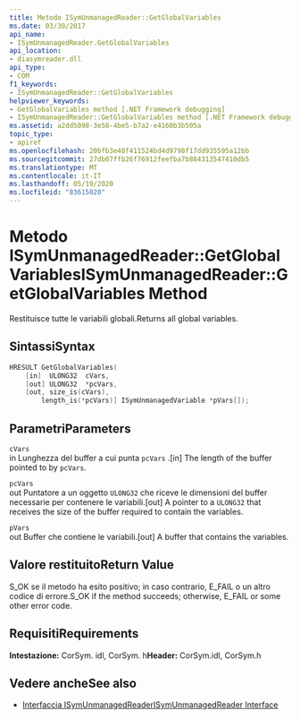 ```yaml
---
title: Metodo ISymUnmanagedReader::GetGlobalVariables
ms.date: 03/30/2017
api_name:
- ISymUnmanagedReader.GetGlobalVariables
api_location:
- diasymreader.dll
api_type:
- COM
f1_keywords:
- ISymUnmanagedReader::GetGlobalVariables
helpviewer_keywords:
- GetGlobalVariables method [.NET Framework debugging]
- ISymUnmanagedReader::GetGlobalVariables method [.NET Framework debugging]
ms.assetid: a2dd5098-3e58-4be5-b7a2-e4160b3b505a
topic_type:
- apiref
ms.openlocfilehash: 20bfb3e48f411524bd4d9798f17dd935595a12bb
ms.sourcegitcommit: 27db07ffb26f76912feefba7b884313547410db5
ms.translationtype: MT
ms.contentlocale: it-IT
ms.lasthandoff: 05/19/2020
ms.locfileid: "83615020"
---
```

# <a name="isymunmanagedreadergetglobalvariables-method"></a><span data-ttu-id="dd22c-102">Metodo ISymUnmanagedReader::GetGlobalVariables</span><span class="sxs-lookup"><span data-stu-id="dd22c-102">ISymUnmanagedReader::GetGlobalVariables Method</span></span>
<span data-ttu-id="dd22c-103">Restituisce tutte le variabili globali.</span><span class="sxs-lookup"><span data-stu-id="dd22c-103">Returns all global variables.</span></span>  
  
## <a name="syntax"></a><span data-ttu-id="dd22c-104">Sintassi</span><span class="sxs-lookup"><span data-stu-id="dd22c-104">Syntax</span></span>  
  
```cpp  
HRESULT GetGlobalVariables(  
    [in]  ULONG32  cVars,  
    [out] ULONG32  *pcVars,  
    [out, size_is(cVars),  
        length_is(*pcVars)] ISymUnmanagedVariable *pVars[]);  
```  
  
## <a name="parameters"></a><span data-ttu-id="dd22c-105">Parametri</span><span class="sxs-lookup"><span data-stu-id="dd22c-105">Parameters</span></span>  
 `cVars`  
 <span data-ttu-id="dd22c-106">in Lunghezza del buffer a cui punta `pcVars` .</span><span class="sxs-lookup"><span data-stu-id="dd22c-106">[in] The length of the buffer pointed to by `pcVars`.</span></span>  
  
 `pcVars`  
 <span data-ttu-id="dd22c-107">out Puntatore a un oggetto `ULONG32` che riceve le dimensioni del buffer necessarie per contenere le variabili.</span><span class="sxs-lookup"><span data-stu-id="dd22c-107">[out] A pointer to a `ULONG32` that receives the size of the buffer required to contain the variables.</span></span>  
  
 `pVars`  
 <span data-ttu-id="dd22c-108">out Buffer che contiene le variabili.</span><span class="sxs-lookup"><span data-stu-id="dd22c-108">[out] A buffer that contains the variables.</span></span>  
  
## <a name="return-value"></a><span data-ttu-id="dd22c-109">Valore restituito</span><span class="sxs-lookup"><span data-stu-id="dd22c-109">Return Value</span></span>  
 <span data-ttu-id="dd22c-110">S_OK se il metodo ha esito positivo; in caso contrario, E_FAIL o un altro codice di errore.</span><span class="sxs-lookup"><span data-stu-id="dd22c-110">S_OK if the method succeeds; otherwise, E_FAIL or some other error code.</span></span>  
  
## <a name="requirements"></a><span data-ttu-id="dd22c-111">Requisiti</span><span class="sxs-lookup"><span data-stu-id="dd22c-111">Requirements</span></span>  
 <span data-ttu-id="dd22c-112">**Intestazione:** CorSym. idl, CorSym. h</span><span class="sxs-lookup"><span data-stu-id="dd22c-112">**Header:** CorSym.idl, CorSym.h</span></span>  
  
## <a name="see-also"></a><span data-ttu-id="dd22c-113">Vedere anche</span><span class="sxs-lookup"><span data-stu-id="dd22c-113">See also</span></span>

- [<span data-ttu-id="dd22c-114">Interfaccia ISymUnmanagedReader</span><span class="sxs-lookup"><span data-stu-id="dd22c-114">ISymUnmanagedReader Interface</span></span>](isymunmanagedreader-interface.md)
